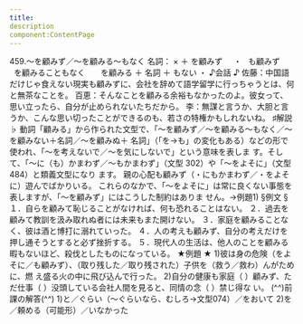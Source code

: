 ```yaml
---
title:
description
component:ContentPage
---
```



459.～を顧みず／～を顧みる～もなく
名詞： × ＋ を顧みず     ・
  も顧みず      
  を顧みることもなく    
  を顧みる ＋ 名詞 ＋ もない ・
♪会話 ♪
佐藤：中国語だけじゃ食えない現実も顧みずに、会社を辞めて語学留学に行っちゃうとは、何と無茶なことを。 百恵：そんなことを顧みる余裕もなかったのよ。彼女って、思い立ったら、自分が止められないたちだから。
李：無謀と言うか、大胆と言うか、こんな思い切ったことができるのも、若さの特権かもしれないね。
♯解説 ♭
動詞「顧みる」から作られた文型で、「～を顧みず／～を顧みる～もなく／～を顧みない＋名詞／～を顧みぬ＋ 名詞」（「を→も」の変化もある）などの形で使われ、「～を考えないで／～を気にしないで」という意味を表しま す。そして、「～に（も）かまわず／～もかまわず」（文型 302）や「～をよそに」（文型 484）と類義文型になり ます。
親の心配も顧みず（・にもかまわず／・をよそに）遊んでばかりいる。 これらのなかで、「～をよそに」は常に良くない事態を表しますが、「～を顧みず」にはこうした制約はありま
せん。→例題1)
§例文 §
１．自らを顧みて恥じることがなければ、何も恐れることはない。
２．過去を顧みて教訓を汲み取れぬ者には未来もまた開けない。
３．家庭を顧みることなく、彼は酒と博打に溺れていった。
４．人の考えも顧みず、自分の考えだけを押し通そうとすると必ず挫折する。
５．現代人の生活は、他人のことを顧みる暇もないほど、殺伐としたものになっている。
★例題 ★
1)彼は身の危険（をよそに／も顧みず）、（取り残した／取り残された）子供を（救う／救わ）んがために、燃 え盛る火の中に飛び込んで行った。
2)自分の健康も家庭（ ）顧みず、ただ仕事（ ）没頭している会社人間を見ると、同情の念（ ）禁じ得な
い。
(^^)前課の解答(^^)
1)と／ぐらい（～ぐらいなら、むしろ→文型074）／をおいて
2)を／頼める（可能形）／いなかった
